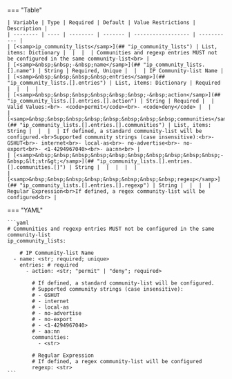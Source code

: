 <!--
  ~ Copyright (c) 2024 Arista Networks, Inc.
  ~ Use of this source code is governed by the Apache License 2.0
  ~ that can be found in the LICENSE file.
  -->
=== "Table"

    | Variable | Type | Required | Default | Value Restrictions | Description |
    | -------- | ---- | -------- | ------- | ------------------ | ----------- |
    | [<samp>ip_community_lists</samp>](## "ip_community_lists") | List, items: Dictionary |  |  |  | Communities and regexp entries MUST not be configured in the same community-list<br> |
    | [<samp>&nbsp;&nbsp;-&nbsp;name</samp>](## "ip_community_lists.[].name") | String | Required, Unique |  |  | IP Community-list Name |
    | [<samp>&nbsp;&nbsp;&nbsp;&nbsp;entries</samp>](## "ip_community_lists.[].entries") | List, items: Dictionary | Required |  |  |  |
    | [<samp>&nbsp;&nbsp;&nbsp;&nbsp;&nbsp;&nbsp;-&nbsp;action</samp>](## "ip_community_lists.[].entries.[].action") | String | Required |  | Valid Values:<br>- <code>permit</code><br>- <code>deny</code> |  |
    | [<samp>&nbsp;&nbsp;&nbsp;&nbsp;&nbsp;&nbsp;&nbsp;&nbsp;communities</samp>](## "ip_community_lists.[].entries.[].communities") | List, items: String |  |  |  | If defined, a standard community-list will be configured.<br>Supported community strings (case insensitive):<br>- GSHUT<br>- internet<br>- local-as<br>- no-advertise<br>- no-export<br>- <1-4294967040><br>- aa:nn<br> |
    | [<samp>&nbsp;&nbsp;&nbsp;&nbsp;&nbsp;&nbsp;&nbsp;&nbsp;&nbsp;&nbsp;-&nbsp;&lt;str&gt;</samp>](## "ip_community_lists.[].entries.[].communities.[]") | String |  |  |  |  |
    | [<samp>&nbsp;&nbsp;&nbsp;&nbsp;&nbsp;&nbsp;&nbsp;&nbsp;regexp</samp>](## "ip_community_lists.[].entries.[].regexp") | String |  |  |  | Regular Expression<br>If defined, a regex community-list will be configured<br> |

=== "YAML"

    ```yaml
    # Communities and regexp entries MUST not be configured in the same community-list
    ip_community_lists:

        # IP Community-list Name
      - name: <str; required; unique>
        entries: # required
          - action: <str; "permit" | "deny"; required>

            # If defined, a standard community-list will be configured.
            # Supported community strings (case insensitive):
            # - GSHUT
            # - internet
            # - local-as
            # - no-advertise
            # - no-export
            # - <1-4294967040>
            # - aa:nn
            communities:
              - <str>

            # Regular Expression
            # If defined, a regex community-list will be configured
            regexp: <str>
    ```
